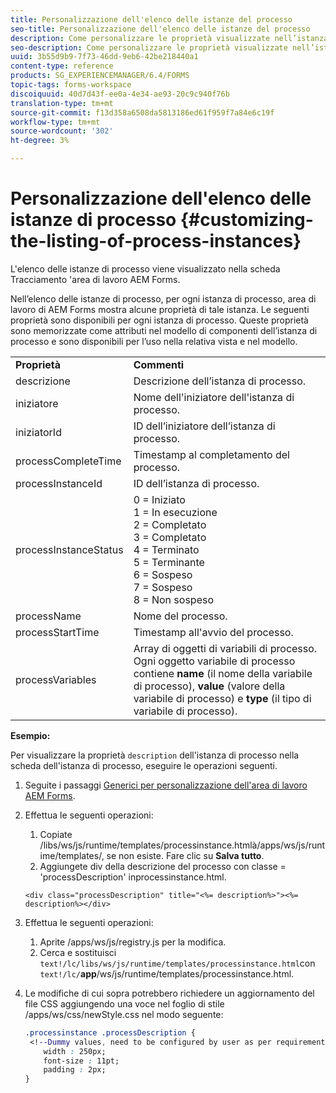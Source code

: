 ```yaml
---
title: Personalizzazione dell'elenco delle istanze del processo
seo-title: Personalizzazione dell'elenco delle istanze del processo
description: Come personalizzare le proprietà visualizzate nell’istanza di processo ’area di lavoro di AEM Forms.
seo-description: Come personalizzare le proprietà visualizzate nell’istanza di processo ’area di lavoro di AEM Forms.
uuid: 3b55d9b9-7f73-46dd-9eb6-42be218440a1
content-type: reference
products: SG_EXPERIENCEMANAGER/6.4/FORMS
topic-tags: forms-workspace
discoiquuid: 40d7d43f-ee0a-4e34-ae93-20c9c940f76b
translation-type: tm+mt
source-git-commit: f13d358a6508da5813186ed61f959f7a84e6c19f
workflow-type: tm+mt
source-wordcount: '302'
ht-degree: 3%

---
```



# Personalizzazione dell&#39;elenco delle istanze di processo {#customizing-the-listing-of-process-instances}

L&#39;elenco delle istanze di processo viene visualizzato nella scheda Tracciamento &#39;area di lavoro AEM Forms.

Nell’elenco delle istanze di processo, per ogni istanza di processo,  area di lavoro di AEM Forms mostra alcune proprietà di tale istanza. Le seguenti proprietà sono disponibili per ogni istanza di processo. Queste proprietà sono memorizzate come attributi nel modello di componenti dell’istanza di processo e sono disponibili per l’uso nella relativa vista e nel modello.

<table> 
 <tbody> 
  <tr> 
   <td><strong>Proprietà</strong></td> 
   <td><strong>Commenti</strong></td> 
  </tr> 
  <tr> 
   <td>descrizione</td> 
   <td>Descrizione dell’istanza di processo.</td> 
  </tr> 
  <tr> 
   <td>iniziatore</td> 
   <td>Nome dell'iniziatore dell'istanza di processo.</td> 
  </tr> 
  <tr> 
   <td>iniziatorId</td> 
   <td>ID dell’iniziatore dell’istanza di processo.</td> 
  </tr> 
  <tr> 
   <td>processCompleteTime</td> 
   <td>Timestamp al completamento del processo.</td> 
  </tr> 
  <tr> 
   <td>processInstanceId</td> 
   <td>ID dell’istanza di processo.</td> 
  </tr> 
  <tr> 
   <td>processInstanceStatus</td> 
   <td>0 = Iniziato<br /> 1 = In esecuzione<br /> 2 = Completato<br /> 3 = Completato<br /> 4 = Terminato<br /> 5 = Terminante<br /> 6 = Sospeso<br /> 7 = Sospeso<br /> 8 = Non sospeso</td> 
  </tr> 
  <tr> 
   <td>processName</td> 
   <td>Nome del processo.</td> 
  </tr> 
  <tr> 
   <td>processStartTime</td> 
   <td>Timestamp all'avvio del processo.</td> 
  </tr> 
  <tr> 
   <td>processVariables</td> 
   <td>Array di oggetti di variabili di processo. Ogni oggetto variabile di processo contiene <strong>name</strong> (il nome della variabile di processo), <strong>value</strong> (valore della variabile di processo) e<strong> type</strong> (il tipo di variabile di processo).</td> 
  </tr> 
 </tbody> 
</table>

**Esempio:**

Per visualizzare la proprietà `description` dell&#39;istanza di processo nella scheda dell&#39;istanza di processo, eseguire le operazioni seguenti.

1. Seguite i passaggi [Generici per  personalizzazione dell&#39;area di lavoro AEM Forms](/help/forms/using/generic-steps-html-workspace-customization.md).
1. Effettua le seguenti operazioni:

   1. Copiate /libs/ws/js/runtime/templates/processinstance.htmlà/apps/ws/js/runtime/templates/, se non esiste. Fare clic su **Salva tutto**.
   1. Aggiungete div della descrizione del processo con classe = &#39;processDescription&#39; inprocessinstance.html.

   ```
   <div class="processDescription" title="<%= description%>"><%= description%></div>
   ```

1. Effettua le seguenti operazioni:

   1. Aprite /apps/ws/js/registry.js per la modifica.
   1. Cerca e sostituisci `text!/lc/libs/ws/js/runtime/templates/processinstance.html`con `text!/lc/`**app**/ws/js/runtime/templates/processinstance.html.

1. Le modifiche di cui sopra potrebbero richiedere un aggiornamento del file CSS aggiungendo una voce nel foglio di stile /apps/ws/css/newStyle.css nel modo seguente:

   ```css
   .processinstance .processDescription {
    <!--Dummy values, need to be configured by user as per requirement as well as user can add or delete any property depending upon requirement-->
       width : 250px;
       font-size : 11pt;
       padding : 2px;
   }
   ```
